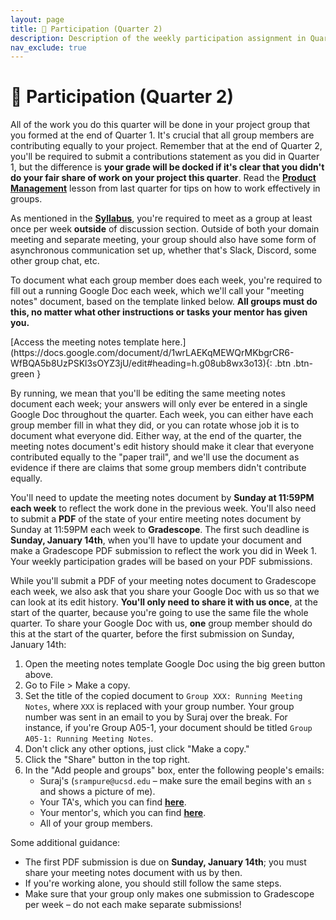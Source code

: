 ```yaml
---
layout: page
title: 🙋 Participation (Quarter 2)
description: Description of the weekly participation assignment in Quarter 2.
nav_exclude: true
---
```


# 🙋 Participation (Quarter 2)

All of the work you do this quarter will be done in your project group that you formed at the end of Quarter 1. It's crucial that all group members are contributing equally to your project. Remember that at the end of Quarter 2, you'll be required to submit a contributions statement as you did in Quarter 1, but the difference is **your grade will be docked if it's clear that you didn't do your fair share of work on your project this quarter**. Read the [**Product Management**](../../../lessons/09) lesson from last quarter for tips on how to work effectively in groups.

As mentioned in the [**Syllabus**](../../../syllabus#discussion-domain), you're required to meet as a group at least once per week **outside** of discussion section. Outside of both your domain meeting and separate meeting, your group should also have some form of asynchronous communication set up, whether that's Slack, Discord, some other group chat, etc.

To document what each group member does each week, you're required to fill out a running Google Doc each week, which we'll call your "meeting notes" document, based on the template linked below. **All groups must do this, no matter what other instructions or tasks your mentor has given you.**

<span class="fs-3">
[Access the meeting notes template here.](https://docs.google.com/document/d/1wrLAEKqMEWQrMKbgrCR6-WfBQA5b8UzPSKl3sOYZ3jU/edit#heading=h.g08ub8wx3o13){: .btn .btn-green }
</span>

By running, we mean that you'll be editing the same meeting notes document each week; your answers will only ever be entered in a single Google Doc throughout the quarter. Each week, you can either have each group member fill in what they did, or you can rotate whose job it is to document what everyone did. Either way, at the end of the quarter, the meeting notes document's edit history should make it clear that everyone contributed equally to the "paper trail", and we'll use the document as evidence if there are claims that some group members didn't contribute equally.

You'll need to update the meeting notes document by **Sunday at 11:59PM each week** to reflect the work done in the previous week. You'll also need to submit a **PDF** of the state of your entire meeting notes document by Sunday at 11:59PM each week to **Gradescope**. The first such deadline is **Sunday, January 14th**, when you'll have to update your document and make a Gradescope PDF submission to reflect the work you did in Week 1. Your weekly participation grades will be based on your PDF submissions.

While you'll submit a PDF of your meeting notes document to Gradescope each week, we also ask that you share your Google Doc with us so that we can look at its edit history. **You'll only need to share it with us once**, at the start of the quarter, because you're going to use the same file the whole quarter. To share your Google Doc with us, **one** group member should do this at the start of the quarter, before the first submission on Sunday, January 14th:

1. Open the meeting notes template Google Doc using the big green button above.
1. Go to File > Make a copy.
1. Set the title of the copied document to `Group XXX: Running Meeting Notes`, where `XXX` is replaced with your group number. Your group number was sent in an email to you by Suraj over the break. For instance, if you're Group A05-1, your document should be titled `Group A05-1: Running Meeting Notes`.
1. Don't click any other options, just click "Make a copy."
1. Click the "Share" button in the top right.
1. In the "Add people and groups" box, enter the following people's emails:
    - Suraj's (`srampure@ucsd.edu` – make sure the email begins with an `s` and shows a picture of me).
    - Your TA's, which you can find [**here**](../../../staff).
    - Your mentor's, which you can find [**here**](https://dsc-capstone.org/enrollment).
    - All of your group members.

Some additional guidance:
- The first PDF submission is due on **Sunday, January 14th**; you must share your meeting notes document with us by then.
- If you're working alone, you should still follow the same steps.
- Make sure that your group only makes one submission to Gradescope per week – do not each make separate submissions!

<!-- FAQs:to
- When  start
- What if I'm alone
 -->

<!-- Every group member should be informed about the status of the tasks of all other group members; these answers serve as an _audit trail_ for the work attempted during the quarter. In section, one member will be chosen to give an update for their group. Take the opportunity in your domain meeting to discuss any difficulties and/or changes with your project with your mentor and the other groups in your domain. Not only will this help you resolve any issues, but it'll give you practice with communicating technical ideas. -->

<!-- Towards the end of the quarter, each group member will be **individually** asked to state what percentage of the final deliverables each group member contributed to, e.g. one person may say A did 30%, B did 40%, and C did 30%, while another may say A did 40%, B did 40%, and C did 20%. We will use your group submissions to these weekly participation assignments to calibrate these percentages and use them to potentially adjust final grades at the end of the quarter. **Remember, everyone should be contributing to the project equally.** With that said, be honest and matter-of-fact about the contributions each member can make; sometimes life gets in the way. If this is the case, update your schedule with these constraints, and your participation check-ins will reflect the division of labor. -->